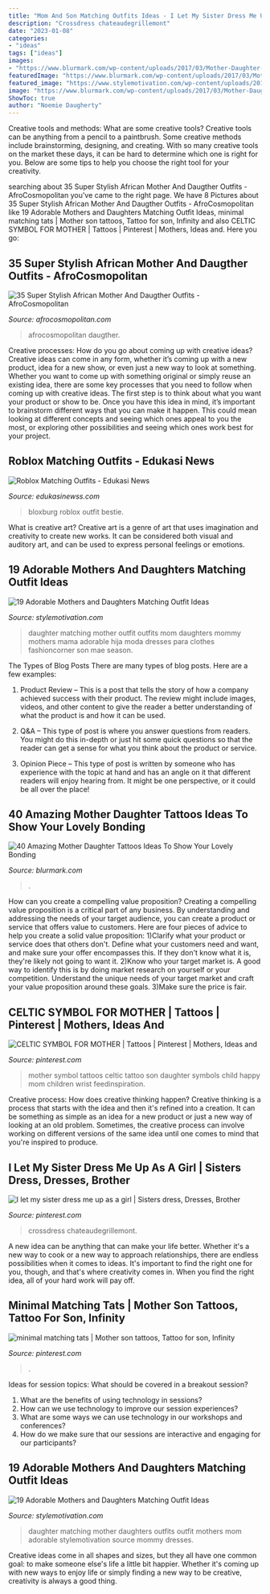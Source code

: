 ```yaml
---
title: "Mom And Son Matching Outfits Ideas - I Let My Sister Dress Me Up As A Girl"
description: "Crossdress chateaudegrillemont"
date: "2023-01-08"
categories:
- "ideas"
tags: ["ideas"]
images:
- "https://www.blurmark.com/wp-content/uploads/2017/03/Mother-Daughter-Tattoo-Design-11.jpg"
featuredImage: "https://www.blurmark.com/wp-content/uploads/2017/03/Mother-Daughter-Tattoo-Design-11.jpg"
featured_image: "https://www.stylemotivation.com/wp-content/uploads/2013/09/mother-daughter-matching-outfits-19.jpg"
image: "https://www.blurmark.com/wp-content/uploads/2017/03/Mother-Daughter-Tattoo-Design-11.jpg"
ShowToc: true
author: "Noemie Daugherty"
---
```



Creative tools and methods: What are some creative tools?
Creative tools can be anything from a pencil to a paintbrush. Some creative methods include brainstorming, designing, and creating. With so many creative tools on the market these days, it can be hard to determine which one is right for you. Below are some tips to help you choose the right tool for your creativity.

	

		
searching about 35 Super Stylish African Mother And Daugther Outfits - AfroCosmopolitan you've came to the right page. We have 8 Pictures about 35 Super Stylish African Mother And Daugther Outfits - AfroCosmopolitan like 19 Adorable Mothers and Daughters Matching Outfit Ideas, minimal matching tats | Mother son tattoos, Tattoo for son, Infinity and also CELTIC SYMBOL FOR MOTHER | Tattoos | Pinterest | Mothers, Ideas and. Here you go:
		
    
## 35 Super Stylish African Mother And Daugther Outfits - AfroCosmopolitan

<img loading=lazy src="https://i1.wp.com/afrocosmopolitan.com/wp-content/uploads/2020/06/35-Super-Stylish-African-Mother-And-Daugther-Outfits-afrocosmopolitan.com-african-print-fashion-styles-17.jpg?resize=696%2C668&amp;ssl=1" onerror="this.onerror=null;this.src='https://tse4.mm.bing.net/th?id=OIP.ZevcnDeirwLYGPabFmVD4wHaHG&amp;pid=15.1';" alt="35 Super Stylish African Mother And Daugther Outfits - AfroCosmopolitan">

_Source: afrocosmopolitan.com_

>afrocosmopolitan daugther. 

	

Creative processes: How do you go about coming up with creative ideas?
Creative ideas can come in any form, whether it’s coming up with a new product, idea for a new show, or even just a new way to look at something. Whether you want to come up with something original or simply reuse an existing idea, there are some key processes that you need to follow when coming up with creative ideas. 
The first step is to think about what you want your product or show to be. Once you have this idea in mind, it’s important to brainstorm different ways that you can make it happen. This could mean looking at different concepts and seeing which ones appeal to you the most, or exploring other possibilities and seeing which ones work best for your project.

    
## Roblox Matching Outfits - Edukasi News

<img loading=lazy src="https://i.pinimg.com/originals/26/95/ab/2695abc947983974c8d9c5c602b65562.jpg" onerror="this.onerror=null;this.src='https://tse2.mm.bing.net/th?id=OIP.LklN-5YyYZs2ZUrvW8jCPwHaLY&amp;pid=15.1';" alt="Roblox Matching Outfits - Edukasi News">

_Source: edukasinewss.com_

>bloxburg roblox outfit bestie. 

	

What is creative art?
Creative art is a genre of art that uses imagination and creativity to create new works. It can be considered both visual and auditory art, and can be used to express personal feelings or emotions.

    
## 19 Adorable Mothers And Daughters Matching Outfit Ideas

<img loading=lazy src="https://www.stylemotivation.com/wp-content/uploads/2013/09/mother-daughter-matching-outfits-4.jpg" onerror="this.onerror=null;this.src='https://tse3.mm.bing.net/th?id=OIP.uzQT6gVs4cRqiQLJQlu5_QHaLH&amp;pid=15.1';" alt="19 Adorable Mothers and Daughters Matching Outfit Ideas">

_Source: stylemotivation.com_

>daughter matching mother outfit outfits mom daughters mommy mothers mama adorable hija moda dresses para clothes fashioncorner son mae season. 

	

The Types of Blog Posts
There are many types of blog posts. Here are a few examples:
1. Product Review – This is a post that tells the story of how a company achieved success with their product. The review might include images, videos, and other content to give the reader a better understanding of what the product is and how it can be used.

2. Q&A – This type of post is where you answer questions from readers. You might do this in-depth or just hit some quick questions so that the reader can get a sense for what you think about the product or service.

3. Opinion Piece – This type of post is written by someone who has experience with the topic at hand and has an angle on it that different readers will enjoy hearing from. It might be one perspective, or it could be all over the place!


    
## 40 Amazing Mother Daughter Tattoos Ideas To Show Your Lovely Bonding

<img loading=lazy src="https://www.blurmark.com/wp-content/uploads/2017/03/Mother-Daughter-Tattoo-Design-11.jpg" onerror="this.onerror=null;this.src='https://tse2.mm.bing.net/th?id=OIP.sGsMeWniAhnrT7EQ00EwswHaGe&amp;pid=15.1';" alt="40 Amazing Mother Daughter Tattoos Ideas To Show Your Lovely Bonding">

_Source: blurmark.com_

>. 

	

How can you create a compelling value proposition?
Creating a compelling value proposition is a critical part of any business. By understanding and addressing the needs of your target audience, you can create a product or service that offers value to customers. Here are four pieces of advice to help you create a solid value proposition:
1)Clarify what your product or service does that others don't. Define what your customers need and want, and make sure your offer encompasses this. If they don't know what it is, they're likely not going to want it.
2)Know who your target market is. A good way to identify this is by doing market research on yourself or your competition. Understand the unique needs of your target market and craft your value proposition around these goals.
3)Make sure the price is fair.

    
## CELTIC SYMBOL FOR MOTHER | Tattoos | Pinterest | Mothers, Ideas And

<img loading=lazy src="https://s-media-cache-ak0.pinimg.com/736x/01/46/23/0146233e647ec9b0019aa1fafdfda96c.jpg" onerror="this.onerror=null;this.src='https://tse3.mm.bing.net/th?id=OIP.OeSaeWDKKvwvFaYSdC8JNQHaJ3&amp;pid=15.1';" alt="CELTIC SYMBOL FOR MOTHER | Tattoos | Pinterest | Mothers, Ideas and">

_Source: pinterest.com_

>mother symbol tattoos celtic tattoo son daughter symbols child happy mom children wrist feedinspiration. 

	

Creative process: How does creative thinking happen?
Creative thinking is a process that starts with the idea and then it's refined into a creation. It can be something as simple as an idea for a new product or just a new way of looking at an old problem. Sometimes, the creative process can involve working on different versions of the same idea until one comes to mind that you're inspired to produce.

    
## I Let My Sister Dress Me Up As A Girl | Sisters Dress, Dresses, Brother

<img loading=lazy src="https://i.pinimg.com/736x/d3/c0/e1/d3c0e145697ba0173ae91d78a6b12b98--crossdress-my-sister.jpg" onerror="this.onerror=null;this.src='https://tse3.mm.bing.net/th?id=OIP.dZpMrKKfCenHsApY9KfNewHaNL&amp;pid=15.1';" alt="I let my sister dress me up as a girl | Sisters dress, Dresses, Brother">

_Source: pinterest.com_

>crossdress chateaudegrillemont. 

	

A new idea can be anything that can make your life better. Whether it's a new way to cook or a new way to approach relationships, there are endless possibilities when it comes to ideas. It's important to find the right one for you, though, and that's where creativity comes in. When you find the right idea, all of your hard work will pay off.

    
## Minimal Matching Tats | Mother Son Tattoos, Tattoo For Son, Infinity

<img loading=lazy src="https://i.pinimg.com/736x/b7/e7/1d/b7e71d7d0d4a6594feeb6ed711f2a845.jpg" onerror="this.onerror=null;this.src='https://tse2.mm.bing.net/th?id=OIP.AAUmFWq4x_LDXWuW-SzglwHaHa&amp;pid=15.1';" alt="minimal matching tats | Mother son tattoos, Tattoo for son, Infinity">

_Source: pinterest.com_

>. 

	

Ideas for session topics: What should be covered in a breakout session?
1. What are the benefits of using technology in sessions? 
2. How can we use technology to improve our session experiences? 
3. What are some ways we can use technology in our workshops and conferences? 
4. How do we make sure that our sessions are interactive and engaging for our participants?

    
## 19 Adorable Mothers And Daughters Matching Outfit Ideas

<img loading=lazy src="https://www.stylemotivation.com/wp-content/uploads/2013/09/mother-daughter-matching-outfits-19.jpg" onerror="this.onerror=null;this.src='https://tse4.mm.bing.net/th?id=OIP.rV8G6zwYKhDZ2uW71Eim8AHaLH&amp;pid=15.1';" alt="19 Adorable Mothers and Daughters Matching Outfit Ideas">

_Source: stylemotivation.com_

>daughter matching mother daughters outfits outfit mothers mom adorable stylemotivation source mommy dresses. 

	

Creative ideas come in all shapes and sizes, but they all have one common goal: to make someone else's life a little bit happier. Whether it's coming up with new ways to enjoy life or simply finding a new way to be creative, creativity is always a good thing.

